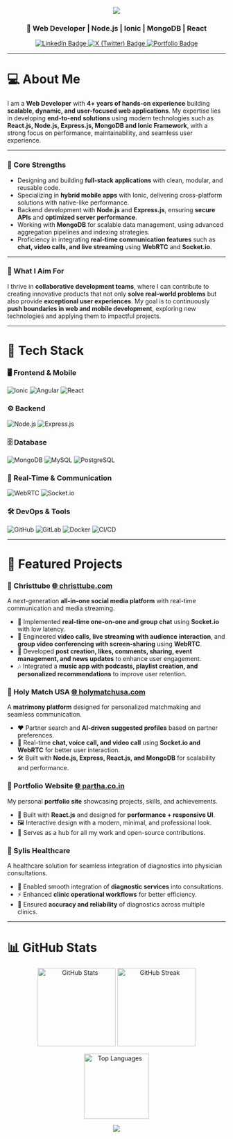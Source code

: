 
<p align="center">
  <img src="https://capsule-render.vercel.app/api?type=wave&color=gradient&height=150&section=header&text=Hi,+I'm+Partha!+👋&fontSize=40&fontAlignY=35" />
  <h3 align="center">🚀 Web Developer | Node.js | Ionic | MongoDB | React</h3>
</p>



<div id="badges" align="center">
  <a href="https://www.linkedin.com/in/partha-mandal-856801182" target="_blank">
    <img src="https://img.shields.io/badge/LinkedIn-0A66C2?style=for-the-badge&logo=linkedin&logoColor=white" alt="LinkedIn Badge"/>
  </a>
  <a href="https://x.com/ParthaM57355838" target="_blank">
    <img src="https://img.shields.io/badge/X-000000?style=for-the-badge&logo=x&logoColor=white" alt="X (Twitter) Badge"/>
  </a>
  <a href="https://partha.co.in" target="_blank">
    <img src="https://img.shields.io/badge/Portfolio-FF5722?style=for-the-badge&logo=googlechrome&logoColor=white" alt="Portfolio Badge"/>
  </a>
</div>

---

# 💻 About Me  

I am a **Web Developer** with **4+ years of hands-on experience** building **scalable, dynamic, and user-focused web applications**. My expertise lies in developing **end-to-end solutions** using modern technologies such as **React.js, Node.js, Express.js, MongoDB and Ionic Framework**, with a strong focus on performance, maintainability, and seamless user experience.  

---

### 🔹 Core Strengths  
- Designing and building **full-stack applications** with clean, modular, and reusable code.  
- Specializing in **hybrid mobile apps** with Ionic, delivering cross-platform solutions with native-like performance.  
- Backend development with **Node.js** and **Express.js**, ensuring **secure APIs** and **optimized server performance**.  
- Working with **MongoDB** for scalable data management, using advanced aggregation pipelines and indexing strategies.  
- Proficiency in integrating **real-time communication features** such as **chat, video calls, and live streaming** using **WebRTC** and **Socket.io**.  

---

### 🔹 What I Aim For  
I thrive in **collaborative development teams**, where I can contribute to creating innovative products that not only **solve real-world problems** but also provide **exceptional user experiences**. My goal is to continuously **push boundaries in web and mobile development**, exploring new technologies and applying them to impactful projects.  

---

# 🚀 Tech Stack  

### 🖥️ Frontend & Mobile  
![Ionic](https://img.shields.io/badge/Ionic-3880FF?style=for-the-badge&logo=ionic&logoColor=white)
![Angular](https://img.shields.io/badge/Angular-DD0031?style=for-the-badge&logo=angular&logoColor=white)
![React](https://img.shields.io/badge/React-20232A?style=for-the-badge&logo=react&logoColor=61DAFB)

### ⚙️ Backend  
![Node.js](https://img.shields.io/badge/Node.js-339933?style=for-the-badge&logo=node.js&logoColor=white)
![Express.js](https://img.shields.io/badge/Express.js-000000?style=for-the-badge&logo=express&logoColor=white)

### 🗄️ Database  
![MongoDB](https://img.shields.io/badge/MongoDB-47A248?style=for-the-badge&logo=mongodb&logoColor=white)
![MySQL](https://img.shields.io/badge/MySQL-4479A1?style=for-the-badge&logo=mysql&logoColor=white)
![PostgreSQL](https://img.shields.io/badge/PostgreSQL-316192?style=for-the-badge&logo=postgresql&logoColor=white)

### 🔗 Real-Time & Communication  
![WebRTC](https://img.shields.io/badge/WebRTC-333333?style=for-the-badge&logo=webrtc&logoColor=white)
![Socket.io](https://img.shields.io/badge/Socket.io-010101?style=for-the-badge&logo=socket.io&logoColor=white)

### 🛠️ DevOps & Tools  
![GitHub](https://img.shields.io/badge/GitHub-181717?style=for-the-badge&logo=github&logoColor=white)
![GitLab](https://img.shields.io/badge/GitLab-FC6D26?style=for-the-badge&logo=gitlab&logoColor=white)
![Docker](https://img.shields.io/badge/Docker-2496ED?style=for-the-badge&logo=docker&logoColor=white)
![CI/CD](https://img.shields.io/badge/CI%2FCD-4285F4?style=for-the-badge&logo=githubactions&logoColor=white)

---

# 📂 Featured Projects  

### 🔹 Christtube [🌐 christtube.com](https://christtube.com) 
A next-generation **all-in-one social media platform** with real-time communication and media streaming.  
- 💬 Implemented **real-time one-on-one and group chat** using **Socket.io** with low latency.  
- 🎥 Engineered **video calls, live streaming with audience interaction**, and **group video conferencing with screen-sharing** using **WebRTC**.  
- 📰 Developed **post creation, likes, comments, sharing, event management, and news updates** to enhance user engagement.  
- 🎶 Integrated a **music app with podcasts, playlist creation, and personalized recommendations** to improve user retention.  


### 🔹 Holy Match USA [🌐 holymatchusa.com](https://holymatchusa.com) 
A **matrimony platform** designed for personalized matchmaking and seamless communication.  
- ❤️ Partner search and **AI-driven suggested profiles** based on partner preferences.  
- 💬 Real-time **chat, voice call, and video call** using **Socket.io and WebRTC** for better user interaction.  
- 🛠️ Built with **Node.js, Express, React.js, and MongoDB** for scalability and performance.  


### 🔹 Portfolio Website [🌐 partha.co.in](https://partha.co.in)  
My personal **portfolio site** showcasing projects, skills, and achievements.  
- 🎨 Built with **React.js** and designed for **performance + responsive UI**.  
- 🖼️ Interactive design with a modern, minimal, and professional look.  
- 🔗 Serves as a hub for all my work and open-source contributions.
  

### 🔹 Sylis Healthcare  
A healthcare solution for seamless integration of diagnostics into physician consultations.  
- 🏥 Enabled smooth integration of **diagnostic services** into consultations.  
- ⚡ Enhanced **clinic operational workflows** for better efficiency.  
- 🧪 Ensured **accuracy and reliability** of diagnostics across multiple clinics.  

---

# 📊 GitHub Stats  

<p align="center">
  <img src="https://github-readme-stats.vercel.app/api?username=web-codeveloper&show_icons=true&theme=radical" alt="GitHub Stats" height="180"/>
  <img src="https://github-readme-streak-stats.herokuapp.com/?user=web-codeveloper&theme=radical" alt="GitHub Streak" height="180"/>
</p>

<p align="center">
  <img src="https://github-readme-stats.vercel.app/api/top-langs/?username=web-codeveloper&layout=compact&theme=radical" alt="Top Languages" height="150"/>
</p>

<p align="center">
  <img src="https://capsule-render.vercel.app/api?type=wave&color=gradient&height=120&section=footer"/>
</p>

